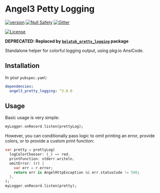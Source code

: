 # Angel3 Petty Logging

[![version](https://img.shields.io/badge/pub-v3.0.3-brightgreen)](https://pub.dartlang.org/packages/angel3_pretty_logging)
[![Null Safety](https://img.shields.io/badge/null-safety-brightgreen)](https://dart.dev/null-safety)
[![Gitter](https://img.shields.io/gitter/room/angel_dart/discussion)](https://gitter.im/angel_dart/discussion)

[![License](https://img.shields.io/github/license/dukefirehawk/angel)](https://github.com/dukefirehawk/angel/tree/angel3/packages/pretty_logging/LICENSE)

**DEPRECATED: Replaced by [`belatuk_pretty_logging`](https://pub.dartlang.org/packages/belatuk_pretty_logging) package**

Standalone helper for colorful logging output, using pkg:io AnsiCode.

## Installation

In your `pubspec.yaml`:

```yaml
dependencies:
  angel3_pretty_logging: ^3.0.0
```

## Usage

Basic usage is very simple:

```dart
myLogger.onRecord.listen(prettyLog);
```

However, you can conditionally pass logic to omit printing an error, provide colors, or to provide a custom print function:

```dart
var pretty = prettyLog(
  logColorChooser: (_) => red,
  printFunction: stderr.writeln,
  omitError: (r) {
    var err = r.error;
    return err is AngelHttpException && err.statusCode != 500;
  },
);
myLogger.onRecord.listen(pretty);
```
